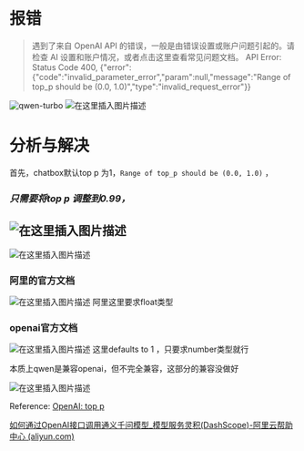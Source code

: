 

# 报错
>遇到了来自 OpenAI API 的错误，一般是由错误设置或账户问题引起的。请检查 AI 设置和账户情况，或者点击这里查看常见问题文档。
API Error: Status Code 400, {"error":{"code":"invalid_parameter_error","param":null,"message":"Range of top_p should be (0.0, 1.0)","type":"invalid_request_error"}}


![qwen-turbo](https://img-blog.csdnimg.cn/direct/69af117d3ed84b90ae8a661a4cbd7bf3.png)
![在这里插入图片描述](https://img-blog.csdnimg.cn/direct/5e26463e57b74487a82cf7444c5c98e2.png)


# 分析与解决

首先，chatbox默认top p 为1，`Range of top_p should be (0.0, 1.0)` ，

### ***只需要将top p 调整到0.99，***
![在这里插入图片描述](https://img-blog.csdnimg.cn/direct/0bfd6c90a89d45febcaa2bb2c91270da.png)
---
![在这里插入图片描述](https://img-blog.csdnimg.cn/direct/15346259f7e04c9a88f4242a8bb39555.png)
### 阿里的官方文档
![在这里插入图片描述](https://img-blog.csdnimg.cn/direct/414726673f214c1699e14fac2a8cf02f.png)
阿里这里要求float类型

### openai官方文档
![在这里插入图片描述](https://img-blog.csdnimg.cn/direct/3800f4f0efa44b10a499020fb9533bbe.png)
这里defaults to 1 ，只要求number类型就行

本质上qwen是兼容openai，但不完全兼容，这部分的兼容没做好

![在这里插入图片描述](https://img-blog.csdnimg.cn/direct/df374229e0d849328c36c5b5c6802e83.png)

Reference:
[OpenAI: top p](https://platform.openai.com/docs/api-reference/chat/create#chat-create-top_p)

[如何通过OpenAI接口调用通义千问模型_模型服务灵积(DashScope)-阿里云帮助中心 (aliyun.com)](https://help.aliyun.com/zh/dashscope/developer-reference/compatibility-of-openai-with-dashscope/?spm=a2c4g.11186623.0.0.14314ad0Lt21gv#56e9761e923mg)
